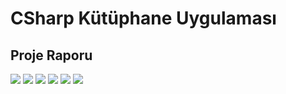 # CSharp Kütüphane Uygulaması

## Proje Raporu

<img src="./Rapor/Rapor-1.png"/>

<img src="./Rapor/Rapor-2.png"/>

<img src="./Rapor/Rapor-3.png"/>

<img src="./Rapor/Rapor-4.png"/>

<img src="./Rapor/Rapor-5.png"/>

<img src="./Rapor/Rapor-6.png"/>

<!---->
